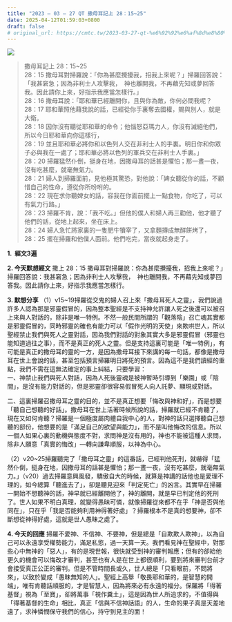 ```yaml
---
title: "2023 – 03 – 27 QT 撒母耳記上 28：15~25"
date: 2025-04-12T01:59:03+0800
draft: false
# original_url: https://cmtc.tw/2023-03-27-qt-%e6%92%92%e6%af%8d%e8%80%b3%e8%a8%98%e4%b8%8a-28%ef%bc%9a1525
---
```


![](/images/qt.jpg)
> 撒母耳記上 28：15\~25  
> 28：15 撒母耳對掃羅說：「你為甚麼攪擾我，招我上來呢？」掃羅回答說：「我甚窘急；因為非利士人攻擊我，　神也離開我，不再藉先知或夢回答我。因此請你上來，好指示我應當怎樣行。」  
> 28：16 撒母耳說：「耶和華已經離開你，且與你為敵，你何必問我呢？  
> 28：17 耶和華照他藉我說的話，已經從你手裏奪去國權，賜與別人，就是大衛。  
> 28：18 因你沒有聽從耶和華的命令；他惱怒亞瑪力人，你沒有滅絕他們，所以今日耶和華向你這樣行，  
> 28：19 並且耶和華必將你和以色列人交在非利士人的手裏。明日你和你眾子必與我在一處了；耶和華必將以色列的軍兵交在非利士人手裏。」  
> 28：20 掃羅猛然仆倒，挺身在地，因撒母耳的話甚是懼怕；那一晝一夜，沒有吃甚麼，就毫無氣力。  
> 28：21 婦人到掃羅面前，見他極其驚恐，對他說：「婢女聽從你的話，不顧惜自己的性命，遵從你所吩咐的。  
> 28：22 現在求你聽婢女的話，容我在你面前擺上一點食物，你吃了，可以有氣力行路。」  
> 28：23 掃羅不肯，說：「我不吃。」但他的僕人和婦人再三勸他，他才聽了他們的話，從地上起來，坐在床上。  
> 28：24 婦人急忙將家裏的一隻肥牛犢宰了，又拿麵摶成無酵餅烤了，  
> 28：25 擺在掃羅和他僕人面前。他們吃完，當夜就起身走了。

**1.  經文3遍**

**2. 今天默想經文**
撒上 28：15 撒母耳對掃羅說：你為甚麼攪擾我，招我上來呢？」掃羅回答說：我甚窘急；因為非利士人攻擊我，　神也離開我，不再藉先知或夢回答我。因此請你上來，好指示我應當怎樣行。

**3. 默想分享**
（1）v15\~19掃羅從交鬼的婦人召上來「撒母耳死人之靈」，我們說過許多人認為那是邪靈假冒的，因為整本聖經是不支持神允許讓人死之後還可以被召上來與人對話的，除非是唯一特例。不然一般民間所謂的「觀落陰」召亡魂其實都是邪靈假冒的，同時邪靈的確也有能力可以「假作光明的天使」來欺哄世人，所以聖經禁止我們與死人之靈對話，因為我們對話的對象其實大多是邪靈假冒（邪靈也能知道過往之事），而不是真正的死人之靈。但是支持這裏可能是「唯一特例」，有可能是真正的撒母耳的靈的一方，是因為撒母耳接下來講的每一句話，都像是撒母耳在世上會說的話，甚至包括預言掃羅明日將死的預言。因為這不是我們讀經的重點，我們不需在這無法確定的事上糾結，只要學習：  
一、神禁止我們與死人對話，因為人死後靈魂是被神暫時引導到「樂園」或「陰間」，是沒有能力對話的，但是邪靈卻很容易假冒死人向人託夢、顯現或對話。

二、這裏掃羅召撒母耳之靈的目的，並不是真正想要「悔改與神和好」，而是想要「聽自己想聽的好話」。撒母耳在世上活著時候所說的話，掃羅就已經不肯聽了，現在又如何肯聽？掃羅是一個極度屬肉體自我中心的人，對神的話只選擇聽自己想聽的部份，他想要的是「滿足自己的欲望與能力」，而不是叫他悔改的信息。所以一個人如果心裏的動機與態度不對，求問神是沒有用的，神也不能被這種人求問，除非人願意「真實的悔改」—轉向謙卑順服，以神為中心。

（2）v20\~25掃羅聽完了「撒母耳之靈」的這番話，已經判他死刑，就嚇得「猛然仆倒，挺身在地，因撒母耳的話甚是懼怕；那一晝一夜，沒有吃甚麼，就毫無氣力。」（v20）過去掃羅意興風發，驕傲自大的時候，就算是神講的話他也是愛理不理的，如今總算「聽進去了」，卻是聽見迎來「判定死亡」的凶言。其實早在掃羅一開始不想聽神的話，神早就已經離開他了，神的離開，就是早已判定他的死刑了。世人如果不明白真理，就變得愚昧可憐，就像掃羅從來都不在乎「神是否與他同在」，只在乎「我是否能夠利用神得著好處」？掃羅根本不是真的想要神，卻不斷想從神得好處，這就是世人愚昧之處了。

**4. 今天的回應**
掃羅不愛神、不信神、不要神，但是總是「自欺欺人欺神」，以為自己可以永遠享受權勢能力，滿足私慾，過一天算一天。我們看見神在聖經中，對那些心中無神的「惡人」，有的是現世報，很快就受到神的審判報應；但有的卻給他更久的機會可以悔改才審判，甚至也有人是在世上都很順利，要到將來審判台前才會接受真正公正的審判。但是不管時間長或久，世人總是「只看眼前，不問將來」，以致於變成「愚昧無知的人」。聖經上高舉「敬畏耶和華的，是智慧的開端」，唯有肯聽話順服的，才是智慧人，因為將來必有永遠的福分。保羅將「得著基督」視為「至寶」，卻將萬事「視作糞土」，這是因為世人所追求的，不值得與「得著基督的生命」相比，真正「信與不信神話語」的人，生命的果子真是天差地遠了，求神憐憫保守我們的信心，持守到見主的面！
